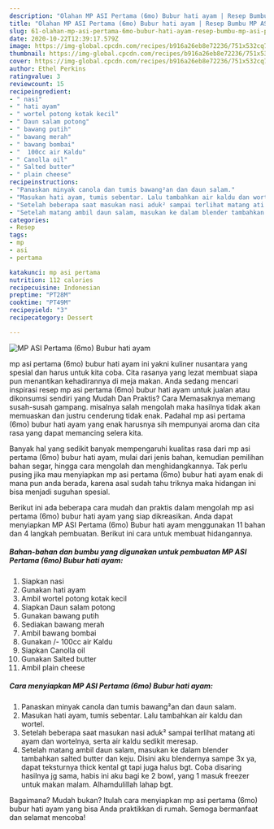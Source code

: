 ```yaml
---
description: "Olahan MP ASI Pertama (6mo) Bubur hati ayam | Resep Bumbu MP ASI Pertama (6mo) Bubur hati ayam Yang Menggugah Selera"
title: "Olahan MP ASI Pertama (6mo) Bubur hati ayam | Resep Bumbu MP ASI Pertama (6mo) Bubur hati ayam Yang Menggugah Selera"
slug: 61-olahan-mp-asi-pertama-6mo-bubur-hati-ayam-resep-bumbu-mp-asi-pertama-6mo-bubur-hati-ayam-yang-menggugah-selera
date: 2020-10-22T12:39:17.579Z
image: https://img-global.cpcdn.com/recipes/b916a26eb8e72236/751x532cq70/mp-asi-pertama-6mo-bubur-hati-ayam-foto-resep-utama.jpg
thumbnail: https://img-global.cpcdn.com/recipes/b916a26eb8e72236/751x532cq70/mp-asi-pertama-6mo-bubur-hati-ayam-foto-resep-utama.jpg
cover: https://img-global.cpcdn.com/recipes/b916a26eb8e72236/751x532cq70/mp-asi-pertama-6mo-bubur-hati-ayam-foto-resep-utama.jpg
author: Ethel Perkins
ratingvalue: 3
reviewcount: 15
recipeingredient:
- " nasi"
- " hati ayam"
- " wortel potong kotak kecil"
- " Daun salam potong"
- " bawang putih"
- " bawang merah"
- " bawang bombai"
- "  100cc air Kaldu"
- " Canolla oil"
- " Salted butter"
- " plain cheese"
recipeinstructions:
- "Panaskan minyak canola dan tumis bawang²an dan daun salam."
- "Masukan hati ayam, tumis sebentar. Lalu tambahkan air kaldu dan wortel."
- "Setelah beberapa saat masukan nasi aduk² sampai terlihat matang ati ayam dan wortelnya, serta air kaldu sedikit meresap."
- "Setelah matang ambil daun salam, masukan ke dalam blender tambahkan salted butter dan keju. Disini aku blendernya sampe 3x ya, dapat teksturnya thick kental gt tapi juga halus bgt. Coba disaring hasilnya jg sama, habis ini aku bagi ke 2 bowl, yang 1 masuk freezer untuk makan malam. Alhamdulillah lahap bgt."
categories:
- Resep
tags:
- mp
- asi
- pertama

katakunci: mp asi pertama 
nutrition: 112 calories
recipecuisine: Indonesian
preptime: "PT28M"
cooktime: "PT49M"
recipeyield: "3"
recipecategory: Dessert

---
```



![MP ASI Pertama (6mo) Bubur hati ayam](https://img-global.cpcdn.com/recipes/b916a26eb8e72236/751x532cq70/mp-asi-pertama-6mo-bubur-hati-ayam-foto-resep-utama.jpg)


mp asi pertama (6mo) bubur hati ayam ini yakni kuliner nusantara yang spesial dan harus untuk kita coba. Cita rasanya yang lezat membuat siapa pun menantikan kehadirannya di meja makan.
Anda sedang mencari inspirasi resep mp asi pertama (6mo) bubur hati ayam untuk jualan atau dikonsumsi sendiri yang Mudah Dan Praktis? Cara Memasaknya memang susah-susah gampang. misalnya salah mengolah maka hasilnya tidak akan memuaskan dan justru cenderung tidak enak. Padahal mp asi pertama (6mo) bubur hati ayam yang enak harusnya sih mempunyai aroma dan cita rasa yang dapat memancing selera kita.

Banyak hal yang sedikit banyak mempengaruhi kualitas rasa dari mp asi pertama (6mo) bubur hati ayam, mulai dari jenis bahan, kemudian pemilihan bahan segar, hingga cara mengolah dan menghidangkannya. Tak perlu pusing jika mau menyiapkan mp asi pertama (6mo) bubur hati ayam enak di mana pun anda berada, karena asal sudah tahu triknya maka hidangan ini bisa menjadi suguhan spesial.




Berikut ini ada beberapa cara mudah dan praktis dalam mengolah mp asi pertama (6mo) bubur hati ayam yang siap dikreasikan. Anda dapat menyiapkan MP ASI Pertama (6mo) Bubur hati ayam menggunakan 11 bahan dan 4 langkah pembuatan. Berikut ini cara untuk membuat hidangannya.

<!--inarticleads1-->

##### Bahan-bahan dan bumbu yang digunakan untuk pembuatan MP ASI Pertama (6mo) Bubur hati ayam:

1. Siapkan  nasi
1. Gunakan  hati ayam
1. Ambil  wortel potong kotak kecil
1. Siapkan  Daun salam potong
1. Gunakan  bawang putih
1. Sediakan  bawang merah
1. Ambil  bawang bombai
1. Gunakan  /- 100cc air Kaldu
1. Siapkan  Canolla oil
1. Gunakan  Salted butter
1. Ambil  plain cheese




<!--inarticleads2-->

##### Cara menyiapkan MP ASI Pertama (6mo) Bubur hati ayam:

1. Panaskan minyak canola dan tumis bawang²an dan daun salam.
1. Masukan hati ayam, tumis sebentar. Lalu tambahkan air kaldu dan wortel.
1. Setelah beberapa saat masukan nasi aduk² sampai terlihat matang ati ayam dan wortelnya, serta air kaldu sedikit meresap.
1. Setelah matang ambil daun salam, masukan ke dalam blender tambahkan salted butter dan keju. Disini aku blendernya sampe 3x ya, dapat teksturnya thick kental gt tapi juga halus bgt. Coba disaring hasilnya jg sama, habis ini aku bagi ke 2 bowl, yang 1 masuk freezer untuk makan malam. Alhamdulillah lahap bgt.




Bagaimana? Mudah bukan? Itulah cara menyiapkan mp asi pertama (6mo) bubur hati ayam yang bisa Anda praktikkan di rumah. Semoga bermanfaat dan selamat mencoba!
